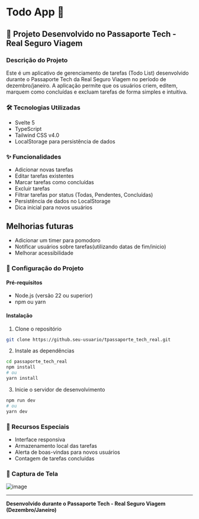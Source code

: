 # Todo App 📝

## 🚀 Projeto Desenvolvido no Passaporte Tech - Real Seguro Viagem

### Descrição do Projeto
Este é um aplicativo de gerenciamento de tarefas (Todo List) desenvolvido durante o Passaporte Tech da Real Seguro Viagem no período de dezembro/janeiro. A aplicação permite que os usuários criem, editem, marquem como concluídas e excluam tarefas de forma simples e intuitiva.

### 🛠 Tecnologias Utilizadas
- Svelte 5
- TypeScript 
- Tailwind CSS v4.0
- LocalStorage para persistência de dados

### ✨ Funcionalidades
- Adicionar novas tarefas
- Editar tarefas existentes
- Marcar tarefas como concluídas
- Excluir tarefas
- Filtrar tarefas por status (Todas, Pendentes, Concluídas)
- Persistência de dados no LocalStorage
- Dica inicial para novos usuários

## Melhorias futuras
- Adicionar um timer para pomodoro
- Notificar usuários sobre tarefas(utilizando datas de fim/inicio)
- Melhorar acessibilidade

### 🔧 Configuração do Projeto

#### Pré-requisitos
- Node.js (versão 22 ou superior)
- npm ou yarn

#### Instalação
1. Clone o repositório
```bash
git clone https://github.seu-usuario/tpassaporte_tech_real.git
```

2. Instale as dependências
```bash
cd passaporte_tech_real
npm install
# ou
yarn install
```

3. Inicie o servidor de desenvolvimento
```bash
npm run dev
# ou
yarn dev
```

### 🌟 Recursos Especiais
- Interface responsiva
- Armazenamento local das tarefas
- Alerta de boas-vindas para novos usuários
- Contagem de tarefas concluídas

### 📸 Captura de Tela
![image](https://github.com/user-attachments/assets/04ca121e-dd4d-4cb9-9880-bf87cf9276a7)


---

**Desenvolvido durante o Passaporte Tech - Real Seguro Viagem (Dezembro/Janeiro)**

